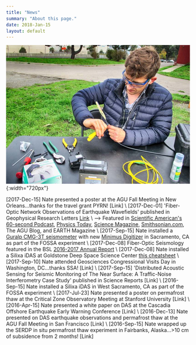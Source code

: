 ```yaml
---
title: "News"
summary: "About this page."
date: 2018-Jan-15
layout: default
---
```

![Researcher Portrait](assets/images/rfs/nateSplice.jpg "nateSplice"){:width="720px"}

[2017-Dec-15]  Nate presented a poster at the AGU Fall Meeting in New Orleans...thanks for the travel grant PYRN! [Link]
\\
[2017-Dec-01]  'Fiber-Optic Network Observations of Earthquake Wavefields' published in Geophysical Research Letters [Link](http://onlinelibrary.wiley.com/doi/10.1002/2017GL075722/full)
\\
--> Featured in [Scientific American's 60-second Podcast](), [Physics Today](http://physicstoday.scitation.org/do/10.1063/PT.6.1.20180108a/full/), [Science Magazine](http://science.sciencemag.org/content/358/6369/1398.7), [Smithsonian.com](https://www.smithsonianmag.com/innovation/could-fiber-optics-detect-earthquakes-180967585/), The AGU Blog, and EARTH Magazine
\\
[2017-Sep-15]  Nate installed a [Guralp CMG-3T seismometer](http://www.guralp.com/products/instruments/guralp-3-series) with new [Minimus Digitizer](http://www.guralp.com/products/data-acquisition/guralp-minimus) in Sacramento, CA as part of the FOSSA experiment
\\
[2017-Dec-08]  Fiber-Optic Seismology featured in the BSL [2016-2017 Annual Report](http://ricostacruz.com/cheatsheets/markdown.html)
\\
[2017-Dec-08]  Nate installed a Silixa iDAS at Goldstone Deep Space Science Center [this cheatsheet](http://ricostacruz.com/cheatsheets/markdown.html)
\\
[2017-Sep-10]  Nate attended Geosciences Congressional Visits Day in Washington, DC...thanks SSA! [Link]
\\
[2017-Sep-15]  'Distributed Acoustic Sensing for Seismic Monitoring of The Near Surface: A Traffic-Noise Interferometry Case Study' published in Science Reports [Link]
\\
[2016-Sep-15]  Nate installed a Silixa iDAS in West Sacramento, CA as part of the FOSSA experiment
\\
[2017-Jul-23]  Nate presented a poster on permafrost thaw at the Critical Zone Observatory Meeting at Stanford University [Link]
\\
[2016-Apr-15]  Nate presented a white paper on DAS at the Cascadia Offshore Earthquake Early Warning Conference [Link]
\\
[2016-Dec-13]  Nate presented on DAS earthquake observations and permafrost thaw at the AGU Fall Meeting in San Francisco [Link]
\\
[2016-Sep-15]  Nate wrapped up the SERDP in situ permafrost thaw experiment in Fairbanks, Alaska...>10 cm of subsidence from 2 months! [Link]
